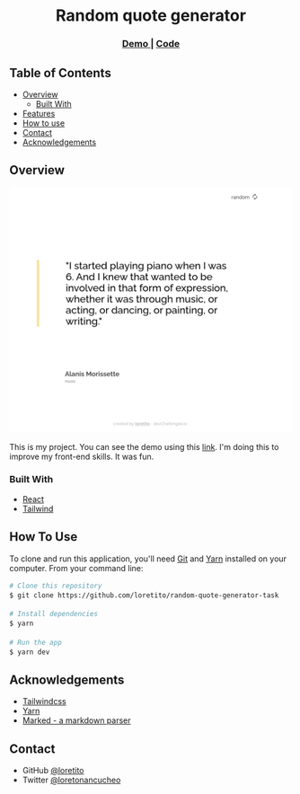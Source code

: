<!-- Please update value in the {}  -->

<h1 align="center">Random quote generator</h1>

<div align="center">
  <h3>
    <a href="https://random-quotes-loretito.netlify.app/" target="_blank">
      Demo
    </a>
    <span> | </span>
    <a href="https://github.com/loretito/random-quote-generator-task" target="_blank">
      Code
    </a>
  </h3>
</div>

<!-- TABLE OF CONTENTS -->

## Table of Contents

- [Overview](#overview)
  - [Built With](#built-with)
- [Features](#features)
- [How to use](#how-to-use)
- [Contact](#contact)
- [Acknowledgements](#acknowledgements)

<!-- OVERVIEW -->

## Overview

![screenshot](/public/quoteGenerator.png)

This is my project. You can see the demo using this [link](https://random-quotes-loretito.netlify.app/). I'm doing this to improve my front-end skills. It was fun.


### Built With

<!-- This section should list any major frameworks that you built your project using. Here are a few examples.-->
- [React](https://reactjs.org/)
- [Tailwind](https://tailwindcss.com/)

## How To Use

<!-- For example: -->

To clone and run this application, you'll need [Git](https://git-scm.com) and [Yarn](https://classic.yarnpkg.com/en/docs/install#debian-stable) installed on your computer. From your command line:

```bash
# Clone this repository
$ git clone https://github.com/loretito/random-quote-generator-task

# Install dependencies
$ yarn

# Run the app
$ yarn dev
```

## Acknowledgements
- [Tailwindcss](https://tailwindcss.com/)
- [Yarn](https://yarnpkg.com/)
- [Marked - a markdown parser](https://github.com/chjj/marked)

## Contact

<!--- Website [your-website.com](https://{your-web-site-link}) -->
- GitHub [@loretito](https://github.com/loretito)
- Twitter [@loretonancucheo](https://twitter.com/loretonancucheo)

